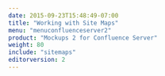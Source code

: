 ```yaml
---
date: 2015-09-23T15:48:49-07:00
title: "Working with Site Maps"
menu: "menuconfluenceserver2"
product: "Mockups 2 for Confluence Server"
weight: 80
include: "sitemaps"
editorversion: 2
---
```

